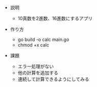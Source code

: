 - 説明
  - 10真数を2進数、16進数にするアプリ
- 作り方
  - go build -o calc main.go
  - chmod +x calc  

- 課題
  - エラー処理がない
  - 他の計算を追加する
  - 連続して計算できるようにしてみる
